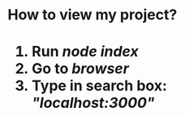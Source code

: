 <h1>How to view my project?<h1>
  <ol>
    <li>Run <i>node index</i></li>
    <li>Go to <i>browser</i></li>
    <li>Type in search box: <i>"localhost:3000"</i></li>
  </ol>
